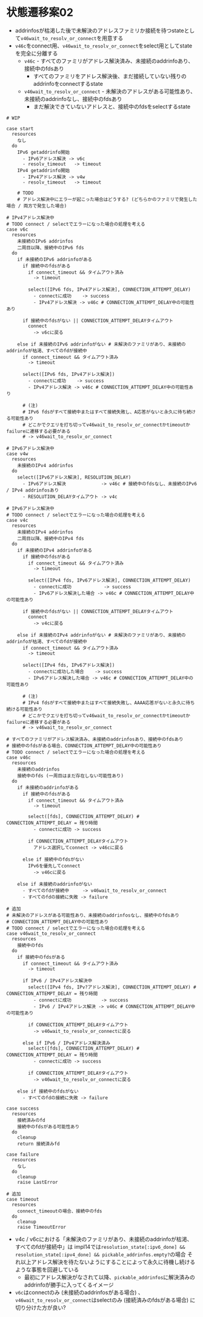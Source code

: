 # 状態遷移案02
- addrinfosが枯渇した後で未解決のアドレスファミリか接続を待つstateとして`v46wait_to_resolv_or_connect`を用意する
- `v46c`をconnect用、`v46wait_to_resolv_or_connect`をselect用としてstateを完全に分離する
  - `v46c` - すべてのファミリがアドレス解決済み、未接続のaddrinfoあり、接続中のfdsあり
    - すべてのファミリをアドレス解決後、まだ接続していない残りのaddrinfoをconnectするstate
  - `v46wait_to_resolv_or_connect` - 未解決のアドレスがある可能性あり、未接続のaddrinfoなし、接続中のfdsあり
    - まだ解決できていないアドレスと、接続中のfdsをselectするstate

```
# WIP

case start
  resources
    なし
  do
    IPv6 getaddrinfo開始
      - IPv6アドレス解決 -> v6c
      - resolv_timeout   -> timeout
    IPv4 getaddrinfo開始
      - IPv4アドレス解決 -> v4w
      - resolv_timeout   -> timeout

    # TODO
    # アドレス解決中にエラーが起こった場合はどうする? (どちらかのファミリで発生した場合 / 両方で発生した場合)

# IPv4アドレス解決中
# TODO connect / selectでエラーになった場合の処理を考える
case v6c
  resources
    未接続のIPv6 addrinfos
    二周目以降、接続中のIPv6 fds
  do
    if 未接続のIPv6 addrinfoがある
      if 接続中のfdsがある
        if connect_timeout && タイムアウト済み
          -> timeout

        select([IPv6 fds, IPv4アドレス解決], CONNECTION_ATTEMPT_DELAY)
          - connectに成功    -> success
          - IPv4アドレス解決 -> v46c # CONNECTION_ATTEMPT_DELAY中の可能性あり

      if 接続中のfdsがない || CONNECTION_ATTEMPT_DELAYタイムアウト
        connect
          -> v6cに戻る

    else if 未接続のIPv6 addrinfoがない # 未解決のファミリがあり、未接続のaddrinfoが枯渇、すべてのfdが接続中
      if connect_timeout && タイムアウト済み
        -> timeout

      select([IPv6 fds, IPv4アドレス解決])
        - connectに成功    -> success
        - IPv4アドレス解決 -> v46c # CONNECTION_ATTEMPT_DELAY中の可能性あり

      # (注)
      # IPv6 fdsがすべて接続中またはすべて接続失敗し、A応答がないと永久に待ち続ける可能性あり
      # どこかでクエリを打ち切ってv46wait_to_resolv_or_connectかtimeoutかfailureに遷移する必要がある
      # -> v46wait_to_resolv_or_connect

# IPv6アドレス解決中
case v4w
  resources
    未接続のIPv4 addrinfos
  do
    select([IPv6アドレス解決], RESOLUTION_DELAY)
      - IPv6アドレス解決             -> v46c # 接続中のfdsなし、未接続のIPv6 / IPv4 addrinfosあり
      - RESOLUTION_DELAYタイムアウト -> v4c

# IPv6アドレス解決中
# TODO connect / selectでエラーになった場合の処理を考える
case v4c
  resources
    未接続のIPv4 addrinfos
    二周目以降、接続中のIPv4 fds
  do
    if 未接続のIPv4 addrinfoがある
      if 接続中のfdsがある
        if connect_timeout && タイムアウト済み
          -> timeout

        select([IPv4 fds, IPv6アドレス解決], CONNECTION_ATTEMPT_DELAY)
          - connectに成功            -> success
          - IPv6アドレス解決した場合 -> v46c # CONNECTION_ATTEMPT_DELAY中の可能性あり

      if 接続中のfdsがない || CONNECTION_ATTEMPT_DELAYタイムアウト
        connect
          -> v4cに戻る

    else if 未接続のIPv4 addrinfoがない # 未解決のファミリがあり、未接続のaddrinfoが枯渇、すべてのfdが接続中
      if connect_timeout && タイムアウト済み
        -> timeout

      select([IPv4 fds, IPv6アドレス解決])
        - connectに成功した場合    -> success
        - IPv6アドレス解決した場合 -> v46c # CONNECTION_ATTEMPT_DELAY中の可能性あり

      # (注)
      # IPv4 fdsがすべて接続中またはすべて接続失敗し、AAAA応答がないと永久に待ち続ける可能性あり
      # どこかでクエリを打ち切ってv46wait_to_resolv_or_connectかtimeoutかfailureに遷移する必要がある
      # -> v46wait_to_resolv_or_connect

# すべてのファミリがアドレス解決済み、未接続のaddrinfosあり、接続中のfdsあり
# 接続中のfdsがある場合、CONNECTION_ATTEMPT_DELAY中の可能性あり
# TODO connect / selectでエラーになった場合の処理を考える
case v46c
  resources
    未接続のaddrinfos
    接続中のfds (一周目はまだ存在しない可能性あり)
  do
    if 未接続のaddrinfoがある
      if 接続中のfdsがある
        if connect_timeout && タイムアウト済み
          -> timeout

        select([fds], CONNECTION_ATTEMPT_DELAY) # CONNECTION_ATTEMPT_DELAY = 残り時間
          - connectに成功 -> success

        if CONNECTION_ATTEMPT_DELAYタイムアウト
          アドレス選択してconnect -> v46cに戻る

      else if 接続中のfdsがない
        IPv6を優先してconnect
          -> v46cに戻る

    else if 未接続のaddrinfoがない
      - すべてのfdが接続中     -> v46wait_to_resolv_or_connect
      - すべてのfdの接続に失敗 -> failure

# 追加
# 未解決のアドレスがある可能性あり、未接続のaddrinfosなし、接続中のfdsあり
# CONNECTION_ATTEMPT_DELAY中の可能性あり
# TODO connect / selectでエラーになった場合の処理を考える
case v46wait_to_resolv_or_connect
  resources
    接続中のfds
  do
    if 接続中のfdsがある
      if connect_timeout && タイムアウト済み
        -> timeout

      if IPv6 / IPv4アドレス解決中
        select([IPv4 fds, IPv?アドレス解決], CONNECTION_ATTEMPT_DELAY) # CONNECTION_ATTEMPT_DELAY = 残り時間
          - connectに成功           -> success
          - IPv6 / IPv4アドレス解決 -> v46c # CONNECTION_ATTEMPT_DELAY中の可能性あり

        if CONNECTION_ATTEMPT_DELAYタイムアウト
          -> v46wait_to_resolv_or_connectに戻る

      else if IPv6 / IPv4アドレス解決済み
        select([fds], CONNECTION_ATTEMPT_DELAY) # CONNECTION_ATTEMPT_DELAY = 残り時間
          - connectに成功 -> success

        if CONNECTION_ATTEMPT_DELAYタイムアウト
          -> v46wait_to_resolv_or_connectに戻る

    else if 接続中のfdsがない
      - すべてのfdの接続に失敗 -> failure

case success
  resources
    接続済みのfd
    接続中のfdsがある可能性あり
  do
    cleanup
    return 接続済みfd

case failure
  resources
    なし
  do
    cleanup
    raise LastError

# 追加
case timeout
  resources
    connect_timeoutの場合、接続中のfds
  do
    cleanup
    raise TimeoutError
```

- v4c / v6cにおける「未解決のファミリがあり、未接続のaddrinfoが枯渇、すべてのfdが接続中」は
  impl14では`resolution_state[:ipv6_done] && resolution_state[:ipv4_done] && pickable_addrinfos.empty?`の場合
  それ以上アドレス解決を待たないようにすることによって永久に待機し続けるような事態を回避している
  - 最初にアドレス解決がなされて以降、`pickable_addrinfos`に解決済みのaddrinfoが勝手に入ってくるイメージ
- `v6c`はconnectのみ (未接続のaddrinfosがある場合) 、
  `v46wait_to_resolv_or_connect`はselectのみ (接続済みのfdsがある場合) に切り分けた方が良い?

